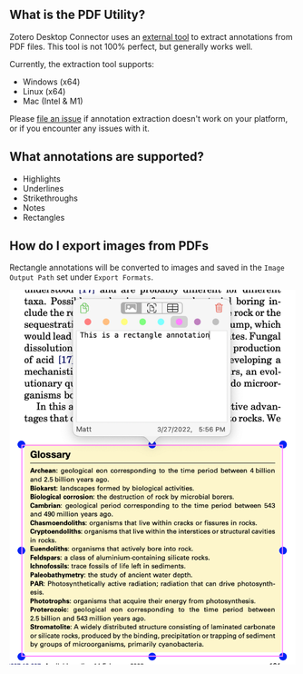 ## What is the PDF Utility?

Zotero Desktop Connector uses an [external tool](https://github.com/mgmeyers/pdf-annots2json) to extract annotations from PDF files. This tool is not 100% perfect, but generally works well.

Currently, the extraction tool supports:
- Windows (x64)
- Linux (x64)
- Mac (Intel & M1)

Please [file an issue](https://github.com/mgmeyers/obsidian-zotero-desktop-connector/issues) if annotation extraction doesn't work on your platform, or if you encounter any issues with it.

## What annotations are supported?

- Highlights
- Underlines
- Strikethroughs
- Notes
- Rectangles

## How do I export images from PDFs

Rectangle annotations will be converted to images and saved in the `Image Output Path` set under `Export Formats`.

![](Screen%20Shot%202022-03-28%20at%2011.02.59%20AM.png)